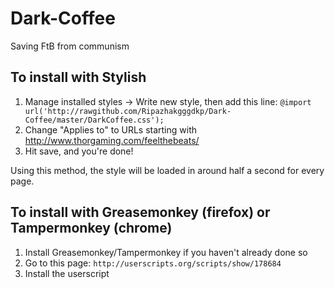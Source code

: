 Dark-Coffee
===========

Saving FtB from communism

To install with Stylish
--------

1. Manage installed styles -> Write new style, then add this line:
`@import url('http://rawgithub.com/Ripazhakgggdkp/Dark-Coffee/master/DarkCoffee.css');`
2. Change "Applies to" to URLs starting with http://www.thorgaming.com/feelthebeats/
3. Hit save, and you're done!

Using this method, the style will be loaded in around half a second for every page.

To install with Greasemonkey (firefox) or Tampermonkey (chrome)
--------

1. Install Greasemonkey/Tampermonkey if you haven't already done so
2. Go to this page:
`http://userscripts.org/scripts/show/178684`
3. Install the userscript
